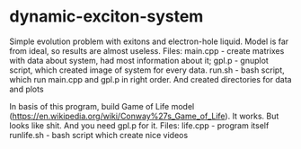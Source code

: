 # dynamic-exciton-system
Simple evolution problem with exitons and electron-hole liquid. Model is far from ideal, so results are almost useless.
Files: main.cpp - create matrixes with data about system, had most information about it;
       gpl.p - gnuplot script, which created image of system for every data.
       run.sh - bash script, which run main.cpp and gpl.p in right order. And created directories for data and plots
       
In basis of this program, build Game of Life model (https://en.wikipedia.org/wiki/Conway%27s_Game_of_Life). It works. But looks like shit. And you need gpl.p for it.
Files: life.cpp - program itself
       runlife.sh - bash script which create nice videos
